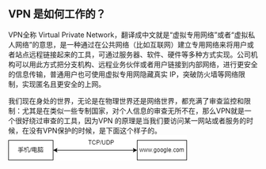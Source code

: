 ## VPN 是如何工作的？
VPN全称 Virtual Private Network，翻译成中文就是“虚拟专用网络”或者“虚拟私人网络”的意思，是一种通过在公共网络（比如互联网）建立专用网络来将用户或者站点远程链接起来的工具，可通过服务器、软件、硬件等多种方式实现。公司机构可以用此方式把分支机构、远程业务伙伴或者用户链接到内部网络，进行更安全的信息传输，普通用户也可使用虚拟专用网隐藏真实 IP，突破防火墙等网络限制，实现匿名且更安全的上网。

我们现在身处的世界，无论是在物理世界还是网络世界，都充满了审查监控和限制：尤其是在类似一些专制国家，对个人信息的审查无所不在，那么VPN就是一个很好绕过审查的工具，因为VPN 的原理是当我们要访问某一网站或者服务的时候，在没有VPN保护的时候，是下面这个样子的。
<img src="https://github.com/caddier/vpn_knowledge/blob/master/vpn.drawio.png"></img>
